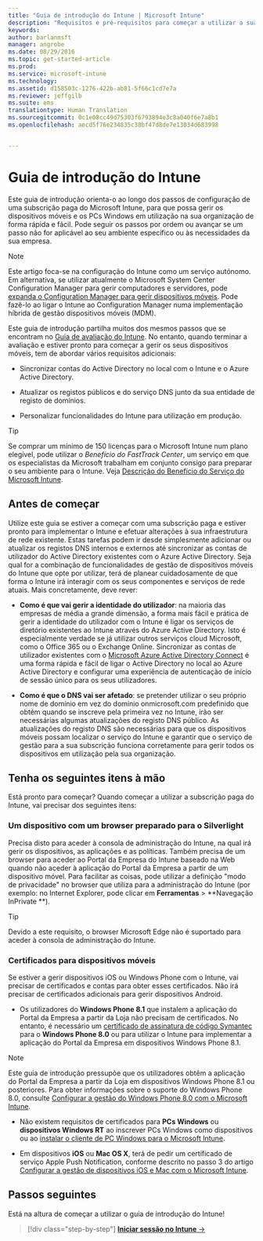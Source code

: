 ```yaml
---
title: "Guia de introdução do Intune | Microsoft Intune"
description: "Requisitos e pré-requisitos para começar a utilizar a sua subscrição do Intune"
keywords: 
author: barlanmsft
manager: angrobe
ms.date: 08/29/2016
ms.topic: get-started-article
ms.prod: 
ms.service: microsoft-intune
ms.technology: 
ms.assetid: d158503c-1276-422b-ab81-5f66c1cd7e7a
ms.reviewer: jeffgilb
ms.suite: ems
translationtype: Human Translation
ms.sourcegitcommit: 0c1e08cc49d75303f6793894e3c8a040f6e7a8b1
ms.openlocfilehash: aecd5f76e234835c38bf47d8de7e13034d683998


---
```



# Guia de introdução do Intune
Este guia de introdução orienta-o ao longo dos passos de configuração de uma subscrição paga do Microsoft Intune, para que possa gerir os dispositivos móveis e os PCs Windows em utilização na sua organização de forma rápida e fácil. Pode seguir os passos por ordem ou avançar se um passo não for aplicável ao seu ambiente específico ou às necessidades da sua empresa.

>[!NOTE]
>Este artigo foca-se na configuração do Intune como um serviço autónomo. Em alternativa, se utilizar atualmente o Microsoft System Center Configuration Manager para gerir computadores e servidores, pode [expanda o Configuration Manager para gerir dispositivos móveis](https://technet.microsoft.com/library/jj884158.aspx). Pode fazê-lo ao ligar o Intune ao Configuration Manager numa implementação híbrida de gestão dispositivos móveis (MDM).

Este guia de introdução partilha muitos dos mesmos passos que se encontram no [Guia de avaliação do Intune](/intune/understand-explore/get-started-with-a-30-day-trial-of-microsoft-intune). No entanto, quando terminar a avaliação e estiver pronto para começar a gerir os seus dispositivos móveis, tem de abordar vários requisitos adicionais:

-   Sincronizar contas do Active Directory no local com o Intune e o Azure Active Directory.

-   Atualizar os registos públicos e do serviço DNS junto da sua entidade de registo de domínios.

-   Personalizar funcionalidades do Intune para utilização em produção.

>[!TIP]
>Se comprar um mínimo de 150 licenças para o Microsoft Intune num plano elegível, pode utilizar o *Benefício do FastTrack Center*, um serviço em que os especialistas da Microsoft trabalham em conjunto consigo para preparar o seu ambiente para o Intune. Veja [Descrição do Benefício do Serviço do Microsoft Intune](https://technet.microsoft.com/library/mt228265.aspx).


## Antes de começar
Utilize este guia se estiver a começar com uma subscrição paga e estiver pronto para implementar o Intune e efetuar alterações à sua infraestrutura de rede existente. Estas tarefas podem ir desde simplesmente adicionar ou atualizar os registos DNS internos e externos até sincronizar as contas de utilizador do Active Directory existentes com o Azure Active Directory. Seja qual for a combinação de funcionalidades de gestão de dispositivos móveis do Intune que opte por utilizar, terá de planear cuidadosamente de que forma o Intune irá interagir com os seus componentes e serviços de rede atuais. Mais concretamente, deve rever:

-   **Como é que vai gerir a identidade do utilizador**: na maioria das empresas de média a grande dimensão, a forma mais fácil e prática de gerir a identidade do utilizador com o Intune é ligar os serviços de diretório existentes ao Intune através do Azure Active Directory. Isto é especialmente verdade se já utilizar outros serviços cloud Microsoft, como o Office 365 ou o Exchange Online. Sincronizar as contas de utilizador existentes com o [Microsoft Azure Active Directory Connect](https://www.microsoft.com/download/details.aspx?id=47594) é uma forma rápida e fácil de ligar o Active Directory no local ao Azure Active Directory e configurar uma experiência de autenticação de início de sessão único para os seus utilizadores.

-   **Como é que o DNS vai ser afetado**: se pretender utilizar o seu próprio nome de domínio em vez do domínio onmicrosoft.com predefinido que obtém quando se inscreve pela primeira vez no Intune, irão ser necessárias algumas atualizações do registo DNS público. As atualizações do registo DNS são necessárias para que os dispositivos móveis possam localizar o serviço do Intune e garantir que o serviço de gestão para a sua subscrição funciona corretamente para gerir todos os dispositivos em utilização pela sua organização.

## Tenha os seguintes itens à mão
Está pronto para começar? Quando começar a utilizar a subscrição paga do Intune, vai precisar dos seguintes itens:

### Um dispositivo com um browser preparado para o Silverlight
Precisa disto para aceder à consola de administração do Intune, na qual irá gerir os dispositivos, as aplicações e as políticas. Também precisa de um browser para aceder ao Portal da Empresa do Intune baseado na Web quando não aceder à aplicação do Portal da Empresa a partir de um dispositivo móvel. Para facilitar as coisas, pode utilizar a definição "modo de privacidade" no browser que utiliza para a administração do Intune (por exemplo: no Internet Explorer, pode clicar em **Ferramentas** &gt; **Navegação InPrivate **).

>[!TIP]
>Devido a este requisito, o browser Microsoft Edge não é suportado para aceder à consola de administração do Intune.


### Certificados para dispositivos móveis
Se estiver a gerir dispositivos iOS ou Windows Phone com o Intune, vai precisar de certificados e contas para obter esses certificados. Não irá precisar de certificados adicionais para gerir dispositivos Android.

- Os utilizadores do **Windows Phone 8.1** que instalem a aplicação do Portal da Empresa a partir da Loja não precisam de certificados. No entanto, é necessário um [certificado de assinatura de código Symantec](https://products.websecurity.symantec.com/orders/enrollment/microsoftCert.do) para o **Windows Phone 8.0** ou para utilizar o Intune para implementar a aplicação do Portal da Empresa em dispositivos Windows Phone 8.1.

>[!NOTE]
>Este guia de introdução pressupõe que os utilizadores obtêm a aplicação do Portal da Empresa a partir da Loja em dispositivos Windows Phone 8.1 ou posteriores. Para obter informações sobre o suporte do Windows Phone 8.0, consulte [Configurar a gestão do Windows Phone 8.0 com o Microsoft Intune](/Intune/deploy-use/set-up-windows-phone-8.0-management-with-microsoft-intune).

- Não existem requisitos de certificados para **PCs Windows** ou **dispositivos Windows RT** ao inscrever PCs Windows como dispositivos ou ao [instalar o cliente de PC Windows para o Microsoft Intune](/intune/deploy-use/install-the-windows-pc-client-with-microsoft-intune).

- Em dispositivos **iOS** ou **Mac OS X**, terá de pedir um certificado de serviço Apple Push Notification, conforme descrito no passo 3 do artigo [Configurar a gestão de dispositivos iOS e Mac com o Microsoft Intune](/intune/deploy-use/set-up-ios-and-mac-management-with-microsoft-intune).

## Passos seguintes
Está na altura de começar a utilizar o guia de introdução do Intune!

>[!div class="step-by-step"]
[**Iniciar sessão no Intune** &rarr;](start-with-a-paid-subscription-to-microsoft-intune-step-1.md)



<!--HONumber=Aug16_HO5-->


